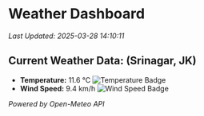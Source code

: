 
# Weather Dashboard

_Last Updated: 2025-03-28 14:10:11_

## Current Weather Data: (Srinagar, JK)
- **Temperature:** 11.6 °C ![Temperature Badge](https://img.shields.io/badge/Temperature-Low%20Temp-blue)
- **Wind Speed:** 9.4 km/h ![Wind Speed Badge](https://img.shields.io/badge/Wind%20Speed-Light%20Wind-blue)

*Powered by Open-Meteo API*
